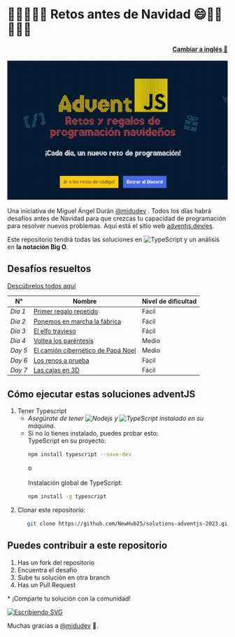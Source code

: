 # 🎀🎁🎄🎄🎄 Retos antes de Navidad 😄🎅🫎 🎄🎄🎄

<h4 align="right">
<a href="https://github.com/NewHub25/solutions-adventjs-2023/blob/main/README.md">Cambiar a inglés 🗽</a>
</h4>
<a href="https://adventjs.dev/es"><img src="https://github.com/NewHub25/solutions-adventjs-2023/blob/main/assets/adventjs-img.png"> </a>

<p>Una iniciativa de Miguel Ángel Durán <a href="https://github.com/midudev">@midudev</a> . Todos los días habrá desafíos antes de Navidad para que crezcas tu capacidad de programación para resolver nuevos problemas. Aquí está el sitio web <a href="https://adventjs.dev/es">adventjs.dev/es</a>.
</p>
<p>Este repositorio tendrá todas las soluciones en <img alt="TypeScript" src="https://img.shields.io/badge/-TypeScript-007ACC?style=flat-square&logo=typescript&logoColor=white" /> y un análisis en <strong>la notación Big O</strong>.
</p>

## Desafíos resueltos

<a href="https://github.com/NewHub25/solutions-adventjs-2023/tree/main/challenges">Descúbrelos todos aquí</a>

| N° | Nombre | Nivel de dificultad |
|---|---|---|
| <i>Día 1</i> | <a href="https://github.com/NewHub25/solutions-adventjs-2023/blob/main/challenges/challenge-01.ts">Primer regalo repetido</a> | Fácil |
| <i>Día 2</i> | <a href="https://github.com/NewHub25/solutions-adventjs-2023/blob/main/challenges/challenge-02.ts">Ponemos en marcha la fábrica</a> | Fácil |
| <i>Día 3</i> | <a href="https://github.com/NewHub25/solutions-adventjs-2023/blob/main/challenges/challenge-03.ts">El elfo travieso</a> | Fácil |
| <i>Día 4</i> | <a href="https://github.com/NewHub25/solutions-adventjs-2023/blob/main/challenges/challenge-04.ts">Voltea los paréntesis</a> | Medio |
| <i>Day 5</i> | <a href="https://github.com/NewHub25/solutions-adventjs-2023/blob/main/challenges/challenge-05.ts">El camión cibernético de Papá Noel</a> | Medio |
| <i>Day 6</i> | <a href="https://github.com/NewHub25/solutions-adventjs-2023/blob/main/challenges/challenge-06.ts">Los renos a prueba</a> | Fácil |
| <i>Day 7</i> | <a href="https://github.com/NewHub25/solutions-adventjs-2023/blob/main/challenges/challenge-07.ts">Las cajas en 3D</a> | Fácil |

## Cómo ejecutar estas soluciones adventJS

<ol>
<li>Tener Typescript
<ul>
<li><i>Asegúrate de tener <img alt="Nodejs" src="https://img.shields.io/badge/-Nodejs-43853d?style=flat-square&logo=Node.js&logoColor=white" /> y <img alt="TypeScript" src="https://img.shields.io/badge/-TypeScript-007ACC?style=flat-square&logo=typescript&logoColor=white" /> instalado en su máquina.</i> </li>
<li>Si no lo tienes instalado, puedes probar esto:
<br />
TypeScript en su proyecto:

```bash
npm install typescript --save-dev
```
o
<br />
<br />
Instalación global de TypeScript:

```bash
npm install -g typescript
```
</li>
</ul>
</li>
<li>Clonar este repositorio:

```bash
   git clone https://github.com/NewHub25/solutions-adventjs-2023.git
```
</li>
</ol>

## Puedes contribuir a este repositorio

<ol>
     <li>Has un fork del repositorio</li>
     <li>Encuentra el desafío</li>
     <li>Sube tu solución en otra branch</li>
     <li>Has un Pull Request</li>
</ol>
     * ¡Comparte tu solución con la comunidad!<br />
<hora/>

[![Escribiendo SVG](https://readme-typing-svg.demolab.com?font=Fira+Code&weight=700&size=32&duration=7000&pause=1000&color=079D00&background=CD0500&center=true&vCenter=true&random=false&width=700&lines=Advent+JavaScript )](https://git.io/typing-svg)

Muchas gracias a [@midudev](https://github.com/midudev) 🎁.